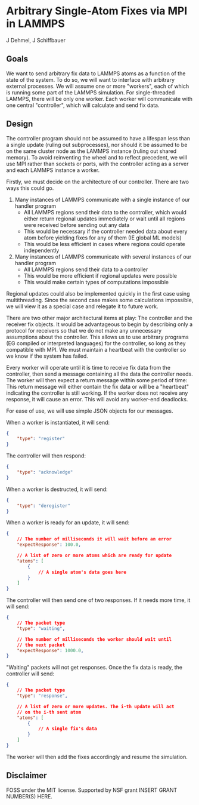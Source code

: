 
# Arbitrary Single-Atom Fixes via MPI in LAMMPS
J Dehmel, J Schiffbauer

## Goals

We want to send arbitrary fix data to LAMMPS atoms as a function
of the state of the system. To do so, we will want to interface
with arbitrary external processes. We will assume one or more
"workers", each of which is running some part of the LAMMPS
simulation. For single-threaded LAMMPS, there will be only one
worker. Each worker will communicate with one central
"controller", which will calculate and send fix data.

## Design

The controller program should not be assumed to have a lifespan
less than a single update (ruling out subprocesses), nor should
it be assumed to be on the same cluster node as the LAMMPS
instance (ruling out shared memory). To avoid reinventing the
wheel and to reflect precedent, we will use MPI rather than
sockets or ports, with the controller acting as a server and
each LAMMPS instance a worker.

Firstly, we must decide on the architecture of our controller.
There are two ways this could go.

1) Many instances of LAMMPS communicate with a single instance
    of our handler program
    - All LAMMPS regions send their data to the controller,
        which would either return regional updates immediately
        or wait until all regions were received before sending
        out any data
    - This would be necessary if the controller needed data
        about every atom before yielding fixes for any of them
        (IE global ML models)
    - This would be less efficient in cases where regions could
        operate independently
2) Many instances of LAMMPS communicate with several instances
    of our handler program
    - All LAMMPS regions send their data to a controller
    - This would be more efficient if regional updates were
        possible
    - This would make certain types of computations impossible

Regional updates could also be implemented quickly in the first
case using multithreading. Since the second case makes some
calculations impossible, we will view it as a special case and
relegate it to future work.

There are two other major architectural items at play: The
controller and the receiver fix objects. It would be
advantageous to begin by describing only a protocol for
receivers so that we do not make any unnecessary assumptions
about the controller. This allows us to use arbitrary programs
(EG compiled or interpreted languages) for the controller, so
long as they compatible with MPI. We must maintain a heartbeat
with the controller so we know if the system has failed.

Every worker will operate until it is time to receive fix data
from the controller, then send a message containing all the data
the controller needs. The worker will then expect a return
message within some period of time: This return message will
either contain the fix data or will be a "heartbeat" indicating
the controller is still working. If the worker does not receive
any response, it will cause an error. This will avoid any
worker-end deadlocks.

For ease of use, we will use simple JSON objects for our
messages.

When a worker is instantiated, it will send:
```json
{
    "type": "register"
}
```

The controller will then respond:
```json
{
    "type": "acknowledge"
}
```

When a worker is destructed, it will send:
```json
{
    "type": "deregister"
}
```

When a worker is ready for an update, it will send:
```json
{
    // The number of milliseconds it will wait before an error
    "expectResponse": 100.0,

    // A list of zero or more atoms which are ready for update
    "atoms": [
        {
            // A single atom's data goes here
        }
    ]
}
```

The controller will then send one of two responses. If it needs
more time, it will send:
```json
{
    // The packet type
    "type": "waiting",

    // The number of milliseconds the worker should wait until
    // the next packet
    "expectResponse": 1000.0,
}
```

"Waiting" packets will not get responses. Once the fix data is
ready, the controller will send:
```json
{
    // The packet type
    "type": "response",

    // A list of zero or more updates. The i-th update will act
    // on the i-th sent atom
    "atoms": [
        {
            // A single fix's data
        }
    ]
}
```

The worker will then add the fixes accordingly and resume the
simulation.

## Disclaimer

FOSS under the MIT license. Supported by NSF grant
INSERT GRANT NUMBER(S) HERE.
